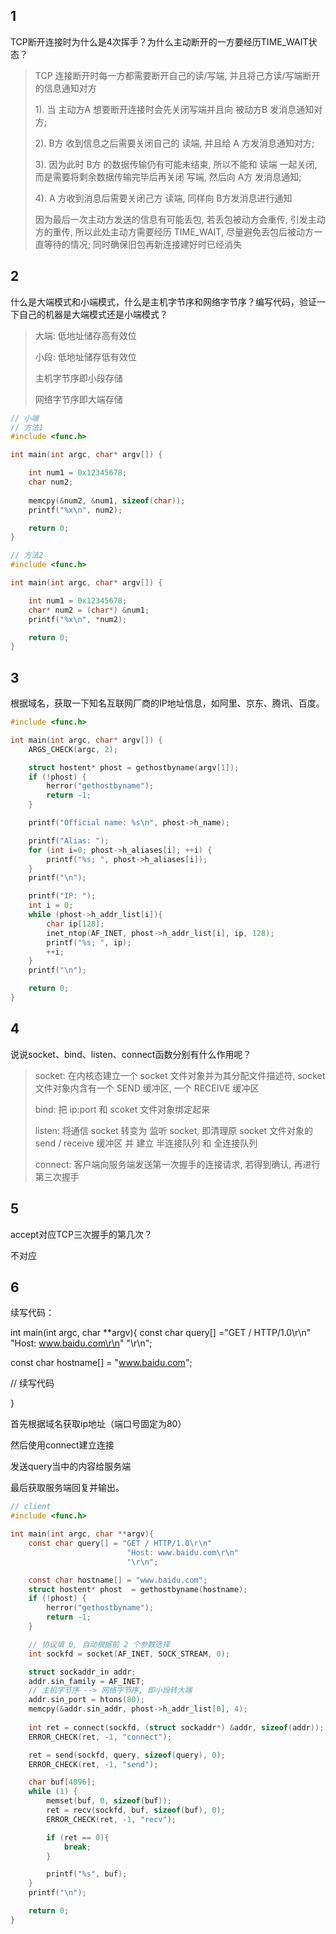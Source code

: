 ## 1

TCP断开连接时为什么是4次挥手？为什么主动断开的一方要经历TIME_WAIT状态？

> TCP 连接断开时每一方都需要断开自己的读/写端, 并且将己方读/写端断开的信息通知对方
>
> 
>
> 1). 当 主动方A 想要断开连接时会先关闭写端并且向 被动方B 发消息通知对方;
>
> 2). B方 收到信息之后需要关闭自己的 读端, 并且给 A 方发消息通知对方;
>
> 3). 因为此时 B方 的数据传输仍有可能未结束, 所以不能和 读端 一起关闭, 而是需要将剩余数据传输完毕后再关闭 写端, 然后向 A方 发消息通知;
>
> 4). A 方收到消息后需要关闭己方 读端, 同样向 B方发消息进行通知
>
> 
>
> 因为最后一次主动方发送的信息有可能丢包, 若丢包被动方会重传, 引发主动方的重传, 所以此处主动方需要经历 TIME_WAIT, 尽量避免丢包后被动方一直等待的情况; 同时确保旧包再新连接建好时已经消失
>
> 



## 2

什么是大端模式和小端模式，什么是主机字节序和网络字节序？编写代码，验证一下自己的机器是大端模式还是小端模式？

> 大端: 低地址储存高有效位
>
> 小段: 低地址储存低有效位
>
> 主机字节序即小段存储
>
> 网络字节序即大端存储



```c
// 小端
// 方法1
#include <func.h>

int main(int argc, char* argv[]) {

    int num1 = 0x12345678;
    char num2;
    
    memcpy(&num2, &num1, sizeof(char));
    printf("%x\n", num2);

    return 0;
}

// 方法2
#include <func.h>

int main(int argc, char* argv[]) {

    int num1 = 0x12345678;
    char* num2 = (char*) &num1;
    printf("%x\n", *num2);

    return 0;
}
```





## 3

根据域名，获取一下知名互联网厂商的IP地址信息，如阿里、京东、腾讯、百度。

```c
#include <func.h>

int main(int argc, char* argv[]) {
    ARGS_CHECK(argc, 2);

    struct hostent* phost = gethostbyname(argv[1]);
    if (!phost) {
        herror("gethostbyname");
        return -1;
    }

    printf("Official name: %s\n", phost->h_name);

    printf("Alias: ");
    for (int i=0; phost->h_aliases[i]; ++i) {
        printf("%s; ", phost->h_aliases[i]);
    }
    printf("\n");

    printf("IP: ");
    int i = 0;
    while (phost->h_addr_list[i]){
        char ip[128];
        inet_ntop(AF_INET, phost->h_addr_list[i], ip, 128);
        printf("%s; ", ip);
        ++i;
    }
    printf("\n");

    return 0;
}
```





## 4

说说socket、bind、listen、connect函数分别有什么作用呢？

> socket: 在内核态建立一个 socket 文件对象并为其分配文件描述符, socket 文件对象内含有一个 SEND 缓冲区, 一个 RECEIVE 缓冲区
>
>  
>
> bind: 把 ip:port 和 scoket 文件对象绑定起来
>
>  
>
> listen: 将通信 socket 转变为 监听 socket, 即清理原 socket 文件对象的 send / receive 缓冲区 并 建立 半连接队列 和 全连接队列
>
>  
>
> connect: 客户端向服务端发送第一次握手的连接请求, 若得到确认, 再进行第三次握手





## 5

accept对应TCP三次握手的第几次？

不对应





## 6

续写代码：

int main(int argc, char **argv){
  const char query[] ="GET / HTTP/1.0\r\n"
                      "Host: www.baidu.com\r\n"
                       "\r\n";

  const char hostname[] = "www.baidu.com";

   // 续写代码 

}

首先根据域名获取ip地址（端口号固定为80）

然后使用connect建立连接

发送query当中的内容给服务端

最后获取服务端回复并输出。



```c
// client
#include <func.h>

int main(int argc, char **argv){
    const char query[] = "GET / HTTP/1.0\r\n"
                          "Host: www.baidu.com\r\n"
                          "\r\n";

    const char hostname[] = "www.baidu.com";
    struct hostent* phost  = gethostbyname(hostname);
    if (!phost) {
        herror("gethostbyname");
        return -1;
    }

    // 协议填 0, 自动根据前 2 个参数选择
    int sockfd = socket(AF_INET, SOCK_STREAM, 0);

    struct sockaddr_in addr;
    addr.sin_family = AF_INET;
    // 主机字节序 --> 网络字节序, 即小段转大端
    addr.sin_port = htons(80);
    memcpy(&addr.sin_addr, phost->h_addr_list[0], 4);
    
    int ret = connect(sockfd, (struct sockaddr*) &addr, sizeof(addr));
    ERROR_CHECK(ret, -1, "connect");

    ret = send(sockfd, query, sizeof(query), 0);
    ERROR_CHECK(ret, -1, "send");

    char buf[4096];
    while (1) {
        memset(buf, 0, sizeof(buf));
        ret = recv(sockfd, buf, sizeof(buf), 0);
        ERROR_CHECK(ret, -1, "recv");

        if (ret == 0){
            break;
        }

        printf("%s", buf);
    }
    printf("\n");

    return 0;
}
```






